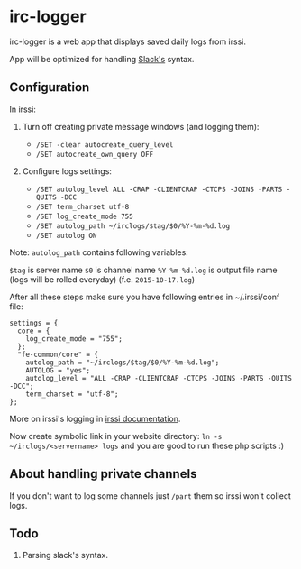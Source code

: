 # irc-logger
irc-logger is a web app that displays saved daily logs from irssi.

App will be optimized for handling [Slack's](https://slack.com) syntax.
## Configuration
In irssi:
1. Turn off creating private message windows (and logging them):
   * `/SET -clear autocreate_query_level`
   * `/SET autocreate_own_query OFF`

2. Configure logs settings:
   * `/SET autolog_level ALL -CRAP -CLIENTCRAP -CTCPS -JOINS -PARTS -QUITS -DCC`
   * `/SET term_charset utf-8`
   * `/SET log_create_mode 755`
   * `/SET autolog_path ~/irclogs/$tag/$0/%Y-%m-%d.log`
   * `/SET autolog ON`

Note: `autolog_path` contains following variables:

`$tag` is server name
`$0` is channel name
`%Y-%m-%d.log` is output file name (logs will be rolled everyday) (f.e. `2015-10-17.log`)

After all these steps make sure you have following entries in ~/.irssi/conf file:
```
settings = {
  core = {
    log_create_mode = "755";
  };
  "fe-common/core" = {
    autolog_path = "~/irclogs/$tag/$0/%Y-%m-%d.log";
    AUTOLOG = "yes";
    autolog_level = "ALL -CRAP -CLIENTCRAP -CTCPS -JOINS -PARTS -QUITS -DCC";
    term_charset = "utf-8";
};
```

More on irssi's logging in [irssi documentation](http://www.irssi.org/documentation).

Now create symbolic link in your website directory: `ln -s ~/irclogs/<servername> logs` and you are good to run these php scripts :)

## About handling private channels
If you don't want to log some channels just `/part` them so irssi won't collect logs.

## Todo
1. Parsing slack's syntax.
